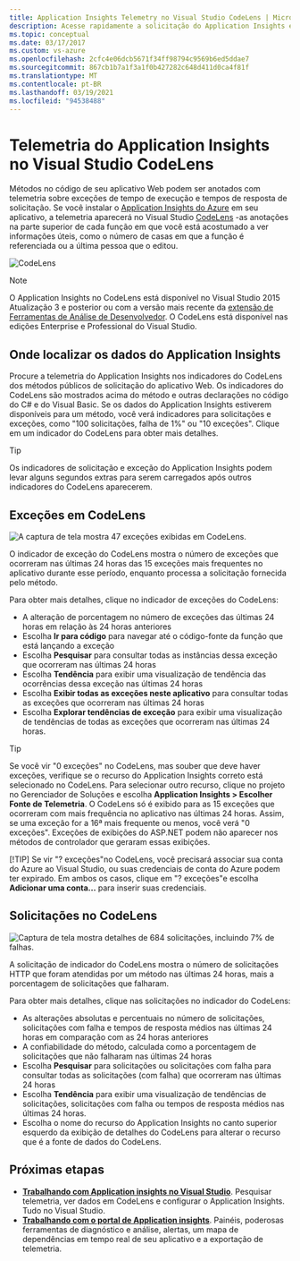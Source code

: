 ```yaml
---
title: Application Insights Telemetry no Visual Studio CodeLens | Microsoft Docs
description: Acesse rapidamente a solicitação do Application Insights e a telemetria de exceções com o CodeLens no Visual Studio.
ms.topic: conceptual
ms.date: 03/17/2017
ms.custom: vs-azure
ms.openlocfilehash: 2cfc4e06dcb5671f34ff98794c9569b6ed5ddae7
ms.sourcegitcommit: 867cb1b7a1f3a1f0b427282c648d411d0ca4f81f
ms.translationtype: MT
ms.contentlocale: pt-BR
ms.lasthandoff: 03/19/2021
ms.locfileid: "94538488"
---
```

# <a name="application-insights-telemetry-in-visual-studio-codelens"></a>Telemetria do Application Insights no Visual Studio CodeLens
Métodos no código de seu aplicativo Web podem ser anotados com telemetria sobre exceções de tempo de execução e tempos de resposta de solicitação. Se você instalar o [Application Insights do Azure](./app-insights-overview.md) em seu aplicativo, a telemetria aparecerá no Visual Studio [CodeLens](/visualstudio/ide/find-code-changes-and-other-history-with-codelens?view=vs-2015) -as anotações na parte superior de cada função em que você está acostumado a ver informações úteis, como o número de casas em que a função é referenciada ou a última pessoa que o editou.

![CodeLens](./media/visual-studio-codelens/codelens-overview.png)

> [!NOTE]
> O Application Insights no CodeLens está disponível no Visual Studio 2015 Atualização 3 e posterior ou com a versão mais recente da [extensão de Ferramentas de Análise de Desenvolvedor](https://visualstudiogallery.msdn.microsoft.com/82367b81-3f97-4de1-bbf1-eaf52ddc635a). O CodeLens está disponível nas edições Enterprise e Professional do Visual Studio.
> 
> 

## <a name="where-to-find-application-insights-data"></a>Onde localizar os dados do Application Insights
Procure a telemetria do Application Insights nos indicadores do CodeLens dos métodos públicos de solicitação do aplicativo Web. Os indicadores do CodeLens são mostrados acima do método e outras declarações no código do C# e do Visual Basic. Se os dados do Application Insights estiverem disponíveis para um método, você verá indicadores para solicitações e exceções, como "100 solicitações, falha de 1%" ou "10 exceções". Clique em um indicador do CodeLens para obter mais detalhes. 

> [!TIP]
> Os indicadores de solicitação e exceção do Application Insights podem levar alguns segundos extras para serem carregados após outros indicadores do CodeLens aparecerem.
> 
> 

## <a name="exceptions-in-codelens"></a>Exceções em CodeLens
![A captura de tela mostra 47 exceções exibidas em CodeLens.](./media/visual-studio-codelens/codelens-exceptions.png)

O indicador de exceção do CodeLens mostra o número de exceções que ocorreram nas últimas 24 horas das 15 exceções mais frequentes no aplicativo durante esse período, enquanto processa a solicitação fornecida pelo método.

Para obter mais detalhes, clique no indicador de exceções do CodeLens:

* A alteração de porcentagem no número de exceções das últimas 24 horas em relação às 24 horas anteriores
* Escolha **Ir para código** para navegar até o código-fonte da função que está lançando a exceção
* Escolha **Pesquisar** para consultar todas as instâncias dessa exceção que ocorreram nas últimas 24 horas
* Escolha **Tendência** para exibir uma visualização de tendência das ocorrências dessa exceção nas últimas 24 horas
* Escolha **Exibir todas as exceções neste aplicativo** para consultar todas as exceções que ocorreram nas últimas 24 horas
* Escolha **Explorar tendências de exceção** para exibir uma visualização de tendências de todas as exceções que ocorreram nas últimas 24 horas. 

> [!TIP]
> Se você vir "0 exceções" no CodeLens, mas souber que deve haver exceções, verifique se o recurso do Application Insights correto está selecionado no CodeLens. Para selecionar outro recurso, clique no projeto no Gerenciador de Soluções e escolha **Application Insights > Escolher Fonte de Telemetria**. O CodeLens só é exibido para as 15 exceções que ocorreram com mais frequência no aplicativo nas últimas 24 horas. Assim, se uma exceção for a 16ª mais frequente ou menos, você verá "0 exceções". Exceções de exibições do ASP.NET podem não aparecer nos métodos de controlador que geraram essas exibições.
> 
> [!TIP]
> Se vir "? exceções"no CodeLens, você precisará associar sua conta do Azure ao Visual Studio, ou suas credenciais de conta do Azure podem ter expirado. Em ambos os casos, clique em "? exceções"e escolha **Adicionar uma conta...** para inserir suas credenciais.
> 
> 

## <a name="requests-in-codelens"></a>Solicitações no CodeLens
![Captura de tela mostra detalhes de 684 solicitações, incluindo 7% de falhas.](./media/visual-studio-codelens/codelens-requests.png)

A solicitação de indicador do CodeLens mostra o número de solicitações HTTP que foram atendidas por um método nas últimas 24 horas, mais a porcentagem de solicitações que falharam.

Para obter mais detalhes, clique nas solicitações no indicador do CodeLens:

* As alterações absolutas e percentuais no número de solicitações, solicitações com falha e tempos de resposta médios nas últimas 24 horas em comparação com as 24 horas anteriores
* A confiabilidade do método, calculada como a porcentagem de solicitações que não falharam nas últimas 24 horas
* Escolha **Pesquisar** para solicitações ou solicitações com falha para consultar todas as solicitações (com falha) que ocorreram nas últimas 24 horas
* Escolha **Tendência** para exibir uma visualização de tendências de solicitações, solicitações com falha ou tempos de resposta médios nas últimas 24 horas.
* Escolha o nome do recurso do Application Insights no canto superior esquerdo da exibição de detalhes do CodeLens para alterar o recurso que é a fonte de dados do CodeLens.

## <a name="next-steps"></a><a name="next"></a>Próximas etapas
* **[Trabalhando com Application insights no Visual Studio](./visual-studio.md)**. Pesquisar telemetria, ver dados em CodeLens e configurar o Application Insights. Tudo no Visual Studio. 
* **[Trabalhando com o portal de Application insights](./overview-dashboard.md)**. Painéis, poderosas ferramentas de diagnóstico e análise, alertas, um mapa de dependências em tempo real de seu aplicativo e a exportação de telemetria. 


